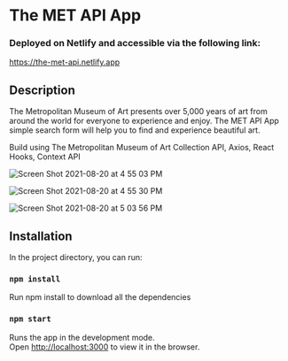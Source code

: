 # The MET API App

### Deployed on Netlify and accessible via the following link:
https://the-met-api.netlify.app

## Description
The Metropolitan Museum of Art presents over 5,000 years of art from around the world for everyone to experience and enjoy. 
The MET API App simple search form will help you to find and experience beautiful art.

Build using The Metropolitan Museum of Art Collection API, Axios, React Hooks, Context API

![Screen Shot 2021-08-20 at 4 55 03 PM](https://user-images.githubusercontent.com/64429543/130304168-8b9d6406-15fb-4fd0-95d2-56a016bdb6d7.png)

![Screen Shot 2021-08-20 at 4 55 30 PM](https://user-images.githubusercontent.com/64429543/130304175-3fbc22b9-b90f-4a1c-b6e2-aef4617f1b31.png)

![Screen Shot 2021-08-20 at 5 03 56 PM](https://user-images.githubusercontent.com/64429543/130304176-80da299e-06df-4405-a889-9f034c06c239.png)


## Installation
In the project directory, you can run:

### `npm install`
Run npm install to download all the dependencies

### `npm start`
Runs the app in the development mode.\
Open [http://localhost:3000](http://localhost:3000) to view it in the browser.

